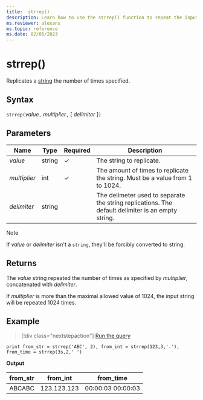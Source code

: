 ```yaml
---
title:  strrep()
description: Learn how to use the strrep() function to repeat the input value.
ms.reviewer: alexans
ms.topic: reference
ms.date: 02/05/2023
---
```

# strrep()

Replicates a [string](scalar-data-types/string.md) the number of times specified.

## Syntax

`strrep(`*value*`,` *multiplier*`,` [ *delimiter* ]`)`

## Parameters

| Name | Type | Required | Description |
|--|--|--|--|
| *value* | string | &check; | The string to replicate. |
| *multiplier* | int | &check; | The amount of times to replicate the string. Must be a value from 1 to 1024.|
| *delimiter* | string | | The delimeter used to separate the string replications. The default delimiter is an empty string.|

> [!NOTE]
> If *value* or *delimiter* isn't a `string`, they'll be forcibly converted to string.

## Returns

The *value* string repeated the number of times as specified by *multiplier*, concatenated with *delimiter*.

If *multiplier* is more than the maximal allowed value of 1024, the input string will be repeated 1024 times.

## Example

> [!div class="nextstepaction"]
> <a href="https://dataexplorer.azure.com/clusters/help/databases/Samples?query=H4sIAAAAAAAAAysoyswrUUgrys+NLy4pUrBVAJJFqQUa6o5Ozuo6CkaaOhBJkCq4pKGRsY6xjrqeOky2JDM3FSFtXKxjpKOuoK4JAHPzDvRdAAAA" target="_blank">Run the query</a>

```kusto
print from_str = strrep('ABC', 2), from_int = strrep(123,3,'.'), from_time = strrep(3s,2,' ')
```

**Output**

|from_str|from_int|from_time|
|---|---|---|
|ABCABC|123.123.123|00:00:03 00:00:03|
